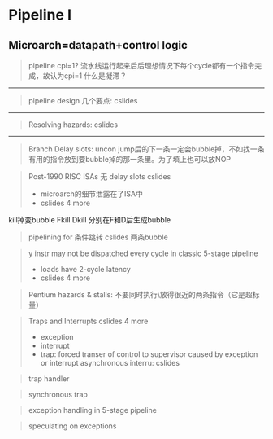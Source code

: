 # Pipeline I
## **Microarch=datapath+control logic**
> pipeline cpi=1? 流水线运行起来后后理想情况下每个cycle都有一个指令完成，故认为cpi=1 什么是凝滞？
***
> pipeline design 几个要点: cslides
***
> Resolving hazards: cslides
***
> Branch Delay slots: uncon jump后的下一条一定会bubble掉，不如找一条有用的指令放到要bubble掉的那一条里。为了填上也可以放NOP

> Post-1990 RISC ISAs 无 delay slots cslides
> * microarch的细节泄露在了ISA中
> * cslides 4 more

kill掉变bubble Fkill Dkill 分别在F和D后生成bubble
> pipelining for 条件跳转 cslides 两条bubble

> y instr may not be dispatched every cycle in classic 5-stage pipeline
> * loads have 2-cycle latency
> * cslides 4 more

> Pentium hazards & stalls: 不要同时执行\放得很近的两条指令（它是超标量）

> Traps and Interrupts cslides 4 more
> * exception
> * interrupt
> * trap: forced transer of control to supervisor caused by exception or interrupt
> asynchronous interru: cslides

>trap handler

>synchronous trap

>exception handling in 5-stage pipeline

>speculating on exceptions
